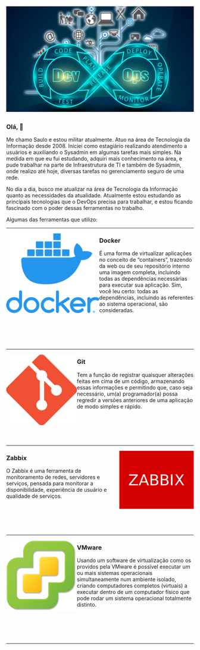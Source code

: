 # [![Saulo](https://github.com/saulo17ti/saulo17ti/blob/main/image/imagem_devops.jpg)](#)

### Olá, 👋

Me chamo Saulo e estou militar atualmente. Atuo na área de Tecnologia da Informação desde 2008. Iniciei como estagiário realizando atendimento a usuários e auxiliando o Sysadmin em algumas tarefas mais simples. Na medida em que eu fui estudando, adquiri mais conhecimento na área, e pude trabalhar na parte de Infraestrutura de TI e também de Sysadmin, onde realizo até hoje, diversas tarefas no gerenciamento seguro de uma rede.

No dia a dia, busco me atualizar na área de Tecnologia da Informação quanto as necessidades da atualidade. Atualmente estou estudando as principais tecnologias que o DevOps precisa para trabalhar, e estou ficando fascinado com o poder dessas ferramentas no trabalho.

Algumas das ferramentas que utilizo:

---
 
 <p>
  <img width="250" align='left' src="https://github.com/saulo17ti/saulo17ti/blob/main/image/docker.png?raw=true">
</p>
 
### Docker

É uma forma de virtualizar aplicações no conceito de “containers”, trazendo da web ou de seu repositório interno uma imagem completa, incluindo todas as dependências necessárias para executar sua aplicação. Sim, você leu certo: todas as dependências, incluindo as referentes ao sistema operacional, são consideradas.

</br></br></br></br>

 ---
 
 <p>
  <img width="190" align='left' src="https://github.com/saulo17ti/saulo17ti/blob/main/image/git.png?raw=true">
</p>
 
### Git

Tem a função de registrar quaisquer alterações feitas em cima de um código, armazenando essas informações e permitindo que, caso seja necessário, um(a) programador(a) possa regredir a versões anteriores de uma aplicação de modo simples e rápido.

</br></br></br></br>

---

<p>
  <img width="200" align='right' src="https://github.com/saulo17ti/saulo17ti/blob/main/image/zabbix.jpg?raw=true">
</p>

### Zabbix

O Zabbix é uma ferramenta de monitoramento de redes, servidores e serviços, pensada para monitorar a disponibilidade, experiência de usuário e qualidade de serviços.

</br></br></br></br>

 ---

 <p>
  <img width="190" align='left' src="https://github.com/saulo17ti/saulo17ti/blob/main/image/vmware.png?raw=true">
</p>
 
### VMware

Usando um software de virtualização como os providos pela VMware é possível executar um ou mais sistemas operacionais simultaneamente num ambiente isolado, criando computadores completos (virtuais) a executar dentro de um computador físico que pode rodar um sistema operacional totalmente distinto.

</br></br></br></br>

 ---









<!--
**saulo17ti/saulo17ti** is a ✨ _special_ ✨ repository because its `README.md` (this file) appears on your GitHub profile.

Here are some ideas to get you started:

- 🔭 I’m currently working on ...
- 🌱 I’m currently learning ...
- 👯 I’m looking to collaborate on ...
- 🤔 I’m looking for help with ...
- 💬 Ask me about ...
- 📫 How to reach me: ...
- 😄 Pronouns: ...
- ⚡ Fun fact: ...
-->
